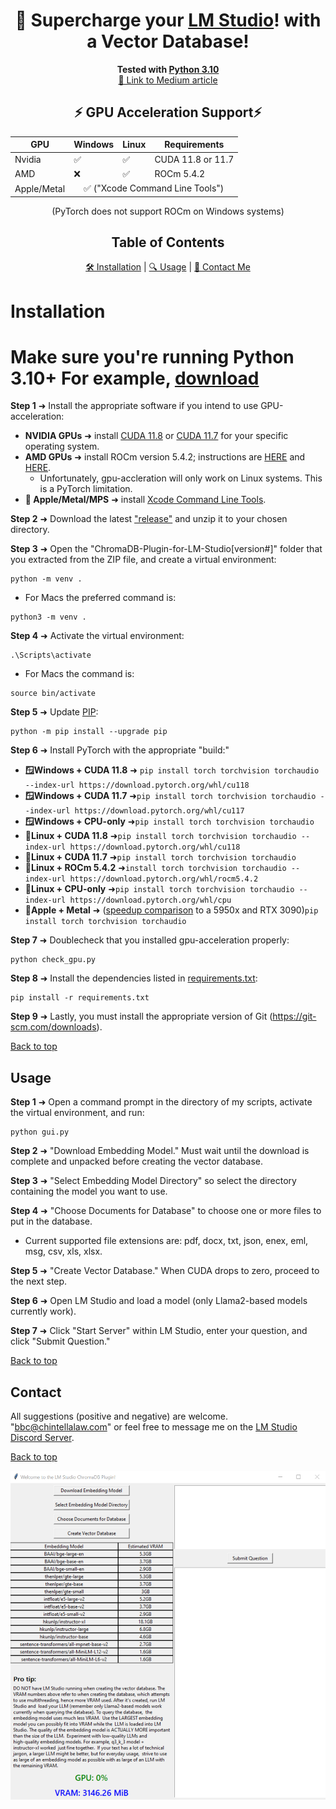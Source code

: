<a name="top"></a>

<div align="center">
  <h1>🚀 Supercharge your <a href="https://lmstudio.ai/">LM Studio</a>! with a Vector Database!</h1>
</div>

<div align="center">
  <strong>Tested with <a href="https://www.python.org/downloads/release/python-31011/">Python 3.10</a></strong>
</div>

<div align="center">
  <a href="https://medium.com/@vici0549/chromadb-plugin-for-lm-studio-5b3e2097154f">📖 Link to Medium article</a>
</div>

<!-- GPU Acceleration Support Table -->

<div align="center">
  <h2>⚡ GPU Acceleration Support⚡</h2>
  <table>
    <thead>
      <tr>
        <th>GPU</th>
        <th>Windows</th>
        <th>Linux</th>
        <th>Requirements</th>
      </tr>
    </thead>
    <tbody>
      <tr>
        <td>Nvidia</td>
        <td>✅</td>
        <td>✅</td>
        <td>CUDA 11.8 or 11.7</td>
      </tr>
      <tr>
        <td>AMD</td>
        <td>❌</td>
        <td>✅</td>
        <td>ROCm 5.4.2</td>
      </tr>
      <tr>
        <td>Apple/Metal</td>
        <td colspan="3" align="center"> ✅ ("Xcode Command Line Tools")</td>
      </tr>
    </tbody>
  </table>
</div>

<!-- Table of Contents -->
<div align="center"> (PyTorch does not support ROCm on Windows systems)</div>
<div align="center">
  <h2>Table of Contents</h2>
</div>

<div align="center">
  <a href="#installation">🛠️ Installation</a> | 
  <a href="#usage">🔍 Usage</a> | 
  <a href="#contact">💌 Contact Me</a>
</div>

# Installation
# Make sure you're running Python 3.10+ For example, [download](https://www.python.org/downloads/release/python-31011/)
**Step 1** ➜ Install the appropriate software if you intend to use GPU-acceleration:
  * **NVIDIA GPUs** ➜ install [CUDA 11.8](https://developer.nvidia.com/cuda-11-8-0-download-archive) or [CUDA 11.7](https://developer.nvidia.com/cuda-11-7-0-download-archive) for your specific operating system.
  * **AMD GPUs** ➜ install ROCm version 5.4.2; instructions are [HERE](https://rocmdocs.amd.com/en/latest/deploy/linux/quick_start.html) and [HERE](https://rocmdocs.amd.com/en/latest/deploy/linux/index.html).
    * Unfortunately, gpu-accleration will only work on Linux systems.  This is a PyTorch limitation.
  * **🍎 Apple/Metal/MPS** ➜ install [Xcode Command Line Tools](https://www.makeuseof.com/install-xcode-command-line-tools/).

**Step 2** ➜ Download the latest ["release"](https://github.com/BBC-Esq/ChromaDB-Plugin-for-LM-Studio/releases) and unzip it to your chosen directory.

**Step 3** ➜ Open the "ChromaDB-Plugin-for-LM-Studio[version#]" folder that you extracted from the ZIP file, and create a virtual environment:
```
python -m venv .
```
* For Macs the preferred command is:
```
python3 -m venv .
```
**Step 4** ➜ Activate the virtual environment:
```
.\Scripts\activate
```
* For Macs the command is:
```
source bin/activate
```
**Step 5** ➜ Update [PIP](https://pip.pypa.io/en/stable/index.html):
```
python -m pip install --upgrade pip
```
**Step 6** ➜ Install PyTorch with the appropriate "build:"

  * **🪟Windows + CUDA 11.8** ➜ ```pip install torch torchvision torchaudio --index-url https://download.pytorch.org/whl/cu118```
  * **🪟Windows + CUDA 11.7** ➜```pip install torch torchvision torchaudio --index-url https://download.pytorch.org/whl/cu117```
  * **🪟Windows + CPU-only** ➜```pip install torch torchvision torchaudio```
  * **🐧Linux + CUDA 11.8** ➜```pip install torch torchvision torchaudio --index-url https://download.pytorch.org/whl/cu118```
  * **🐧Linux + CUDA 11.7** ➜```pip install torch torchvision torchaudio```
  * **🐧Linux + ROCm 5.4.2** ➜```install torch torchvision torchaudio --index-url https://download.pytorch.org/whl/rocm5.4.2```
  * **🐧Linux + CPU-only** ➜```pip install torch torchvision torchaudio --index-url https://download.pytorch.org/whl/cpu```
  * **🍎Apple + Metal** ➜ ([speedup comparison](https://explosion.ai/blog/metal-performance-shaders) to a 5950x and RTX 3090)```pip install torch torchvision torchaudio```

**Step 7** ➜ Doublecheck that you installed gpu-acceleration properly:
```
python check_gpu.py
```

**Step 8** ➜ Install the dependencies listed in [requirements.txt](https://github.com/MicrosoftDocs/visualstudio-docs/blob/main/docs/python/managing-required-packages-with-requirements-txt.md):
```
pip install -r requirements.txt
```
**Step 9** ➜ Lastly, you must install the appropriate version of Git (https://git-scm.com/downloads).

[Back to top](#top)

## Usage

**Step 1** ➜ Open a command prompt in the directory of my scripts, activate the virtual environment, and run:
```
python gui.py
```
**Step 2** ➜ "Download Embedding Model." Must wait until the download is complete and unpacked before creating the vector database.

**Step 3** ➜ "Select Embedding Model Directory" so select the directory containing the model you want to use.

**Step 4** ➜ "Choose Documents for Database" to choose one or more files to put in the database.
  * Current supported file extensions are: pdf, docx, txt, json, enex, eml, msg, csv, xls, xlsx.

**Step 5** ➜ "Create Vector Database." When CUDA drops to zero, proceed to the next step.

**Step 6** ➜ Open LM Studio and load a model (only Llama2-based models currently work).

**Step 7** ➜ Click "Start Server" within LM Studio, enter your question, and click "Submit Question."

[Back to top](#top)

## Contact

All suggestions (positive and negative) are welcome.  "bbc@chintellalaw.com" or feel free to message me on the [LM Studio Discord Server](https://discord.gg/aPQfnNkxGC).

[Back to top](#top)

<div align="center">
  <img src="https://github.com/BBC-Esq/ChromaDB-Plugin-for-LM-Studio/raw/main/example.png" alt="Example Image">
</div>
